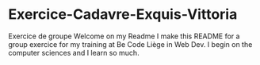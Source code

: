 # Exercice-Cadavre-Exquis-Vittoria
Exercice de groupe
Welcome on my Readme 
I make this README for a group exercice for my training at Be Code Liège in Web Dev.
I begin on the computer sciences and I learn so much.
